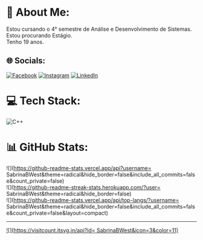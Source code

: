 # 💫 About Me:
Estou cursando o 4° semestre de Análise e Desenvolvimento de Sistemas.<br>Estou procurando Estágio.<br>Tenho 19 anos.<br>


## 🌐 Socials:
[![Facebook](https://img.shields.io/badge/Facebook-%231877F2.svg?logo=Facebook&logoColor=white)](https://www.facebook.com/sabrina.b.westfal) [![Instagram](https://img.shields.io/badge/Instagram-%23E4405F.svg?logo=Instagram&logoColor=white)](https://www.instagram.com/sabrina_bwest/?igshid=YmMyMTA2M2Y=) [![LinkedIn](https://img.shields.io/badge/LinkedIn-%230077B5.svg?logo=linkedin&logoColor=white)](https://www.linkedin.com/in/sabrina-berger-westfal-8322a8267) 

# 💻 Tech Stack:
![C++](https://img.shields.io/badge/c++-%2300599C.svg?style=for-the-badge&logo=c%2B%2B&logoColor=white)
# 📊 GitHub Stats:
![](https://github-readme-stats.vercel.app/api?username= SabrinaBWest&theme=radical&hide_border=false&include_all_commits=false&count_private=false)<br/>
![](https://github-readme-streak-stats.herokuapp.com/?user= SabrinaBWest&theme=radical&hide_border=false)<br/>
![](https://github-readme-stats.vercel.app/api/top-langs/?username= SabrinaBWest&theme=radical&hide_border=false&include_all_commits=false&count_private=false&layout=compact)

---
[![](https://visitcount.itsvg.in/api?id= SabrinaBWest&icon=3&color=11)](https://visitcount.itsvg.in)

<!-- Proudly created with GPRM ( https://gprm.itsvg.in ) -->
